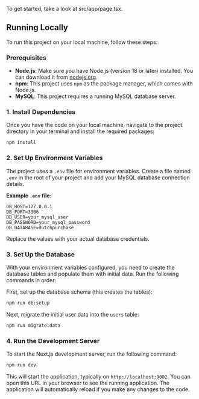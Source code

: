 
To get started, take a look at src/app/page.tsx.

## Running Locally

To run this project on your local machine, follow these steps:

### Prerequisites

*   **Node.js**: Make sure you have Node.js (version 18 or later) installed. You can download it from [nodejs.org](https://nodejs.org/).
*   **npm**: This project uses `npm` as the package manager, which comes with Node.js.
*   **MySQL**: This project requires a running MySQL database server.

### 1. Install Dependencies

Once you have the code on your local machine, navigate to the project directory in your terminal and install the required packages:

```bash
npm install
```

### 2. Set Up Environment Variables

The project uses a `.env` file for environment variables. Create a file named `.env` in the root of your project and add your MySQL database connection details.

**Example `.env` file:**
```
DB_HOST=127.0.0.1
DB_PORT=3306
DB_USER=your_mysql_user
DB_PASSWORD=your_mysql_password
DB_DATABASE=dutchpurchase
```
Replace the values with your actual database credentials.

### 3. Set Up the Database

With your environment variables configured, you need to create the database tables and populate them with initial data. Run the following commands in order:

First, set up the database schema (this creates the tables):
```bash
npm run db:setup
```

Next, migrate the initial user data into the `users` table:
```bash
npm run migrate:data
```

### 4. Run the Development Server

To start the Next.js development server, run the following command:

```bash
npm run dev
```

This will start the application, typically on `http://localhost:9002`. You can open this URL in your browser to see the running application. The application will automatically reload if you make any changes to the code.
